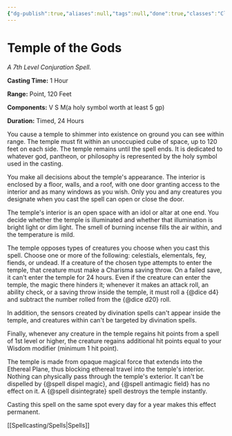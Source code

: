 ```yaml
---
{"dg-publish":true,"aliases":null,"tags":null,"done":true,"classes":"Cleric,","spellLevel":7,"school":"Conjuration","source":"XGE","permalink":"/spells/temple-of-the-gods/","dgHomeLink":false,"dgPassFrontmatter":true}
---
```


# Temple of the Gods
*A 7th Level Conjuration Spell.*

**Casting Time:** 1 Hour

**Range:** Point, 120 Feet

**Components:** V S M(a holy symbol worth at least 5 gp)

**Duration:** Timed, 24 Hours

You cause a temple to shimmer into existence on ground you can see within range. The temple must fit within an unoccupied cube of space, up to 120 feet on each side. The temple remains until the spell ends. It is dedicated to whatever god, pantheon, or philosophy is represented by the holy symbol used in the casting.



You make all decisions about the temple's appearance. The interior is enclosed by a floor, walls, and a roof, with one door granting access to the interior and as many windows as you wish. Only you and any creatures you designate when you cast the spell can open or close the door.



The temple's interior is an open space with an idol or altar at one end. You decide whether the temple is illuminated and whether that illumination is bright light or dim light. The smell of burning incense fills the air within, and the temperature is mild.



The temple opposes types of creatures you choose when you cast this spell. Choose one or more of the following: celestials, elementals, fey, fiends, or undead. If a creature of the chosen type attempts to enter the temple, that creature must make a Charisma saving throw. On a failed save, it can't enter the temple for 24 hours. Even if the creature can enter the temple, the magic there hinders it; whenever it makes an attack roll, an ability check, or a saving throw inside the temple, it must roll a {@dice d4} and subtract the number rolled from the {@dice d20} roll.



In addition, the sensors created by divination spells can't appear inside the temple, and creatures within can't be targeted by divination spells.



Finally, whenever any creature in the temple regains hit points from a spell of 1st level or higher, the creature regains additional hit points equal to your Wisdom modifier (minimum 1 hit point).



The temple is made from opaque magical force that extends into the Ethereal Plane, thus blocking ethereal travel into the temple's interior. Nothing can physically pass through the temple's exterior. It can't be dispelled by {@spell dispel magic}, and {@spell antimagic field} has no effect on it. A {@spell disintegrate} spell destroys the temple instantly.



Casting this spell on the same spot every day for a year makes this effect permanent.

[[Spellcasting/Spells|Spells]]